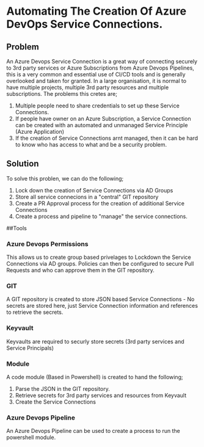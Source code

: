 # Automating The Creation Of Azure DevOps Service Connections.

## Problem

An Azure Devops Service Connection is a great way of connecting securely to 3rd party services or Azure Subscriptions from Azure Devops Pipelines, this is a very common and essential use of CI/CD tools and is generally overlooked and taken for granted. In a large organisation, it is normal to have multiple projects, multiple 3rd party resources and multiple subscriptions. The problems this cretes are;

1. Multiple people need to share credentials to set up these Service Connections.
2. If people have owner on an Azure Subscription, a Service Connection can be created with an automated and unmanaged Service Principle (Azure Application)
3. If the creation of Service Connections arnt managed, then it can be hard to know who has access to what and be a security problem.

## Solution

To solve this problen, we can do the following;

1. Lock down the creation of Service Connections via AD Groups
2. Store all service connecions in a "central" GIT repository
3. Create a PR Approval process for the creation of additional Service Connections
4. Create a process and pipeline to "manage" the service connections.

##Tools

### Azure Devops Permissions 

This allows us to create group based privelages to Lockdown the Service Connections via AD groups. Policies can then be configured to secure Pull Requests and who can approve them in the GIT repository.

### GIT

A GIT repository is created to store JSON based Service Connections - No secrets are stored here, just Service Connection information and references to retrieve the secrets.

### Keyvault

Keyvaults are required to securly store secrets (3rd party services and Service Principals)

### Module

A code module (Based in Powershell) is created to hand the following;

1. Parse the JSON in the GIT repository.
2. Retrieve secrets for 3rd party services and resources from Keyvault
3. Create the Service Connections

### Azure Devops Pipeline

An Azure Devops Pipeline can be used to create a process to run the powershell module.